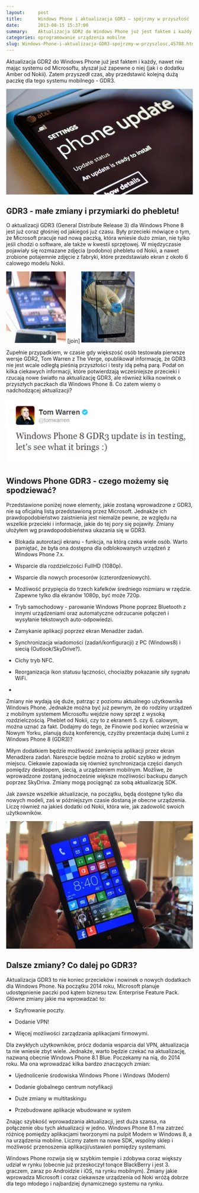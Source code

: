 ```yaml
---
layout:     post
title:      Windows Phone i aktualizacja GDR3 — spójrzmy w przyszłość
date:       2013-08-15 15:37:00
summary:    Aktualizacja GDR2 do Windows Phone już jest faktem i każdy, nawet nie mając systemu od Microsoftu, słyszał już zapewne o niej (jak i o dodatku Amber od Nokii). Zatem przyszedł czas, aby przedstawić kolejną dużą paczkę dla tego systemu mobilnego - GDR3. GDR3 - małe zmiany i przymiarki do phebletu!O aktualizacji GDR3 (General Distribute Release 3) dla Windows Phone 8 jest już coraz głośniej od jakie...
categories: oprogramowanie urządzenia mobilne
slug: Windows-Phone-i-aktualizacja-GDR3-spojrzmy-w-przyszlosc,45708.html
---
```




Aktualizacja GDR2 do Windows Phone już jest faktem i każdy, nawet nie mając systemu od Microsoftu, słyszał już zapewne o niej (jak i o dodatku Amber od Nokii). Zatem przyszedł czas, aby przedstawić kolejną dużą paczkę dla tego systemu mobilnego - GDR3. 



![desk](https://raw.githubusercontent.com/djfoxer/djfoxer.github.io/master/_img/2013-8-15-_83_/g_-_608x405_-_-_45708x20130815125334_0.jpg)



## GDR3 - małe zmiany i przymiarki do phebletu!


O aktualizacji GDR3 (General Distribute Release 3) dla Windows Phone 8 jest już coraz głośniej od jakiegoś już czasu. Były przecieki mówiące o tym, że Microsoft pracuje nad nową paczką, która wniesie dużo zmian, nie tylko jeśli chodzi o software, ale także w kwestii sprzętowej. W międzyczasie pojawiały się rozmazane zdjęcia (podobno) phebletu od Nokii, a nawet zrobione potajemnie zdjęcie z fabryki, które przedstawiało ekran z około 6 calowego modelu Nokii. 


![desk](https://raw.githubusercontent.com/djfoxer/djfoxer.github.io/master/_img/2013-8-15-_83_/g_-_288x192_-_-_45708x20130815125840_0.jpg)
[join]
![desk](https://raw.githubusercontent.com/djfoxer/djfoxer.github.io/master/_img/2013-8-15-_83_/g_-_288x192_-_-_45708x20130815130529_0.jpg)




Zupełnie przypadkiem, w czasie gdy większość osób testowała pierwsze wersje GDR2, Tom Warren z The Verge, opublikował informację, że GDR3 nie jest wcale odległą pieśnią przyszłości i testy idą pełną parą. Podał on kilka ciekawych informacji, które potwierdzają wcześniejsze przecieki i rzucają nowe światło na aktualizację GDR3, ale również kilka nowinek o przyszłych paczkach dla Windows Phone 8. Co zatem wiemy o nadchodzącej aktualizacji? 


![desk](https://raw.githubusercontent.com/djfoxer/djfoxer.github.io/master/_img/2013-8-15-_83_/g_-_608x405_-_-_45708x20130815125814_0.png)




## Windows Phone GDR3 - czego możemy się spodziewać?


Przedstawione poniżej nowe elementy, jakie zostaną wprowadzone z GDR3, nie są oficjalną listą przedstawioną przez Microsoft. Jednakże ich prawdopodobieństwo zaistnienia jest niemalże pewne, ze względu na wszelkie przecieki i informacje, jakie do tej pory się pojawiły. Zmiany ułożyłem wg prawdopodobieństwa ukazania się w GDR3.



  * Blokada autorotacji ekranu - funkcja, na którą czeka wiele osób. Warto pamiętać, że była ona dostępna dla odblokowanych urządzeń z Windows Phone 7.x.


  * Wsparcie dla rozdzielczości FullHD (1080p).


  * Wsparcie dla nowych procesorów (czterordzeniowych).


  * Możliwość przypięcia do trzech kafelków średniego rozmiaru w rzędzie. Zapewne tylko dla ekranów 1080p, być może 720p.


  * Tryb samochodowy - parowanie Windows Phone poprzez Bluetooth z innymi urządzeniami oraz automatyczne odrzucanie połączeń i wysyłanie tekstowych auto-odpowiedzi.


  * Zamykanie aplikacji poprzez ekran Menadżer zadań.


  * Synchronizacja wiadomości (zadań/konfiguracji) z PC (Windows8) i siecią (Outlook/SkyDrive?).


  * Cichy tryb NFC.


  * Reorganizacja ikon statusu łączności, chociażby pokazanie siły sygnału WiFi.


  * 



Zmiany nie wydają się duże, patrząc z poziomu aktualnego użytkownika Windows Phone. Jednakże można być już pewnym, że do rodziny urządzeń z mobilnym systemem Microsoftu wejdzie nowy sprzęt z wysoką rozdzielczością. Pheblet od Nokii, czy to z ekranem 5. czy 6. calowym, można uznać za fakt. Dodajmy do tego, że Finowie pod koniec września w Nowym Yorku, planują dużą konferencję, czyżby prezentacja dużej Lumii z Windows Phone 8 (GDR3)? 

Miłym dodatkiem będzie możliwość zamknięcia aplikacji przez ekran Menadżera zadań. Nareszcie będzie można to zrobić szybko w jednym miejscu. Ciekawie zapowiada się również synchronizacja części danych pomiędzy desktopem, siecią, a urządzeniem mobilnym. Możliwe, że wprowadzone zostaną jednocześnie większe możliwości backupu danych poprzez SkyDriva. Zmiany mogą pociągnąć za sobą aktualizację SDK.

Jak zawsze wszelkie aktualizacje, na początku, będą dostępne tylko dla nowych modeli, zaś w późniejszym czasie dostaną je obecne urządzenia. Liczę również na jakieś dodatki od Nokii, która wie, jak zadowolić swoich użytkowników.



![desk](https://raw.githubusercontent.com/djfoxer/djfoxer.github.io/master/_img/2013-8-15-_83_/g_-_608x405_-_-_45708x20130815125336_0.jpg)



## Dalsze zmiany? Co dalej po GDR3?


Aktualizacja GDR3 to nie koniec przecieków i nowinek o nowych dodatkach dla Windows Phone. Na początku 2014 roku, Microsoft planuje udostępnienie paczki pod kątem biznesu tzw. Enterprise Feature Pack. Główne zmiany jakie ma wprowadzać to:



  * Szyfrowanie poczty.


  * Dodanie VPN!


  * Więcej możliwości zarządzania aplikacjami firmowymi.



Dla zwykłych użytkowników, prócz dodania wsparcia dal VPN, aktualizacja ta nie wniesie zbyt wiele. Jednakże, warto będzie czekać na aktualizację, nazwaną obecnie Windows Phone 8.1 Blue. Poczekamy na nią, do 2014 roku. Ma ona wprowadzać kilka bardzo znaczących zmian:



  * Ujednolicenie środowiska Windows Phone i Windows (Modern)


  * Dodanie globalnego centrum notyfikacji


  * Duże zmiany w multitaskingu


  * Przebudowane aplikacje wbudowane w system



Znając szybkość wprowadzania aktualizacji, jest duża szansa, na połączenie obu tych aktualizacji w jedno. Windows Phone 8.1 ma zatrzeć różnicę pomiędzy aplikacjami tworzonymi na pulpit Modern w Windows 8, a na urządzenia mobilne. Liczmy zatem na nowe SDK, wspólny sklep i możliwość przenoszenia aplikacji/ustawień pomiędzy systemami.

Windows Phone rozwija się w szybkim tempie i zdobywa coraz większy udział w rynku (obecnie już przeskoczył tonące BlackBerry i jest 3. graczem, zaraz po Androidzie i iOS, na rynku mobilnym). Zmiany jakie wprowadza Microsoft i coraz ciekawsze urządzenia od Noki wróżą dobrze dla tego młodego i najbardziej dynamicznego systemu na rynku.

